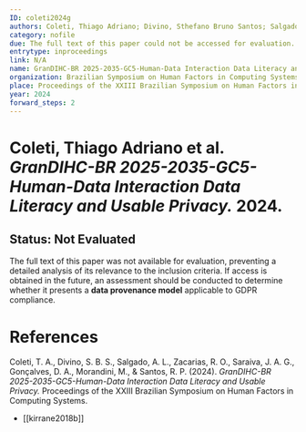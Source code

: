 ```yaml
---
ID: coleti2024g
authors: Coleti, Thiago Adriano; Divino, Sthefano Bruno Santos; Salgado, André de Lima; Zacarias, Rodrigo Oliveira; Saraiva, Juliana de Albuquerque Gonçalves; Gonçalves, Diego Addan; Morandini, Marcelo; Santos, Rodrigo Pereira dos
category: nofile
due: The full text of this paper could not be accessed for evaluation.
entrytype: inproceedings
link: N/A
name: GranDIHC-BR 2025-2035-GC5-Human-Data Interaction Data Literacy and Usable Privacy
organization: Brazilian Symposium on Human Factors in Computing Systems
place: Proceedings of the XXIII Brazilian Symposium on Human Factors in Computing Systems
year: 2024
forward_steps: 2
---
```

# Coleti, Thiago Adriano et al. *GranDIHC-BR 2025-2035-GC5-Human-Data Interaction Data Literacy and Usable Privacy.* 2024.

## Status: Not Evaluated

The full text of this paper was not available for evaluation, preventing a detailed analysis of its relevance to the inclusion criteria. If access is obtained in the future, an assessment should be conducted to determine whether it presents a **data provenance model** applicable to GDPR compliance.

# References

Coleti, T. A., Divino, S. B. S., Salgado, A. L., Zacarias, R. O., Saraiva, J. A. G., Gonçalves, D. A., Morandini, M., & Santos, R. P. (2024). *GranDIHC-BR 2025-2035-GC5-Human-Data Interaction Data Literacy and Usable Privacy.* Proceedings of the XXIII Brazilian Symposium on Human Factors in Computing Systems.
- [[kirrane2018b]]